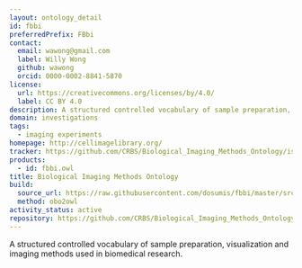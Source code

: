```yaml
---
layout: ontology_detail
id: fbbi
preferredPrefix: FBbi
contact:
  email: wawong@gmail.com
  label: Willy Wong
  github: wawong
  orcid: 0000-0002-8841-5870
license:
  url: https://creativecommons.org/licenses/by/4.0/
  label: CC BY 4.0
description: A structured controlled vocabulary of sample preparation, visualization and imaging methods used in biomedical research.
domain: investigations
tags:
  - imaging experiments
homepage: http://cellimagelibrary.org/
tracker: https://github.com/CRBS/Biological_Imaging_Methods_Ontology/issues
products:
  - id: fbbi.owl
title: Biological Imaging Methods Ontology
build:
  source_url: https://raw.githubusercontent.com/dosumis/fbbi/master/src/ontology/fbbi.obo
  method: obo2owl
activity_status: active
repository: https://github.com/CRBS/Biological_Imaging_Methods_Ontology
---
```


A structured controlled vocabulary of sample preparation, visualization and imaging methods used in biomedical research.
